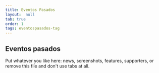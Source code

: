 ```yaml
---
title: Eventos Pasados
layout:  null
tab: true
order: 1
tags: eventospasados-tag
---
```


## Eventos pasados

Put whatever you like here: news, screenshots, features, supporters, or remove this file and don't use tabs at all.
